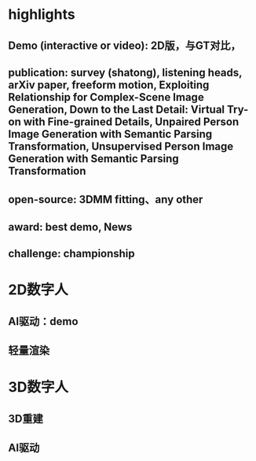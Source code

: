 # highlights
## Demo (interactive or video): 2D版，与GT对比，
## publication: survey (shatong), listening heads, arXiv paper, freeform motion, Exploiting Relationship for Complex-Scene Image Generation, Down to the Last Detail: Virtual Try-on with Fine-grained Details, Unpaired Person Image Generation with Semantic Parsing Transformation, Unsupervised Person Image Generation with Semantic Parsing Transformation
## open-source: 3DMM fitting、any other
## award: best demo, News
## challenge: championship

# 2D数字人
## AI驱动：demo 
## 轻量渲染

# 3D数字人
## 3D重建
## AI驱动
